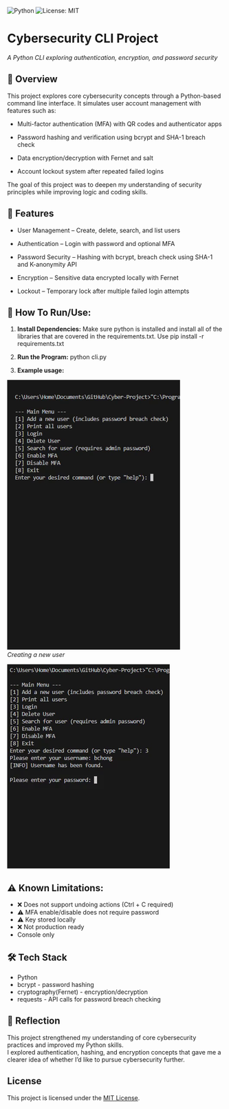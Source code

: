 ![Python](https://img.shields.io/badge/Python-3.10-blue)
![License: MIT](https://img.shields.io/badge/License-MIT-green.svg)

# Cybersecurity CLI Project
*A Python CLI exploring authentication, encryption, and password security*  

## 📖 Overview

This project explores core cybersecurity concepts through a Python-based command line interface. It simulates user account management with features such as:

- Multi-factor authentication (MFA) with QR codes and authenticator apps

- Password hashing and verification using bcrypt and SHA-1 breach check

- Data encryption/decryption with Fernet and salt

- Account lockout system after repeated failed logins

The goal of this project was to deepen my understanding of security principles while improving logic and coding skills.

## 🚀 Features
- User Management – Create, delete, search, and list users

- Authentication – Login with password and optional MFA

- Password Security – Hashing with bcrypt, breach check using SHA-1 and K-anonymity API

- Encryption – Sensitive data encrypted locally with Fernet

- Lockout – Temporary lock after multiple failed login attempts
## 🔧 How To Run/Use:

1. **Install Dependencies:** 
Make sure python is installed and install all of the libraries that are covered in the requirements.txt. Use pip install -r requirements.txt

2. **Run the Program:** python cli.py

3. **Example usage:**

![Example video of creating a new user](assets/login.gif)  
*Creating a new user*  

![Example video of creating a new user](assets/lockout.gif)

## ⚠️ Known Limitations:

- ❌ Does not support undoing actions (Ctrl + C required)
- ⚠️ MFA enable/disable does not require password
- ⚠️ Key stored locally
- ❌ Not production ready
- Console only

## 🛠 Tech Stack
- Python
- bcrypt - password hashing
- cryptography(Fernet) - encryption/decryption
- requests - API calls for password breach checking

## 📝 Reflection  
This project strengthened my understanding of core cybersecurity practices and improved my Python skills.  
I explored authentication, hashing, and encryption concepts that gave me a clearer idea of whether I’d like to pursue cybersecurity further.

## License
This project is licensed under the [MIT License](LICENSE).
